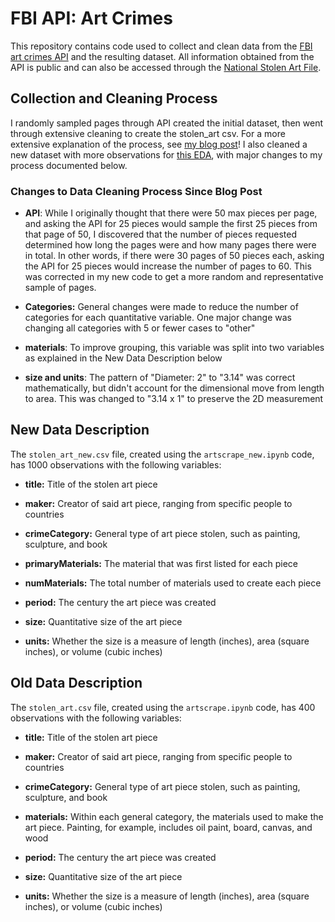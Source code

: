 # FBI API: Art Crimes
This repository contains code used to collect and clean data from the [FBI art crimes API](https://api.fbi.gov/docs#!/) and the resulting dataset. All information obtained from the API is public and can also be accessed through the [National Stolen Art File](https://www.fbi.gov/investigate/violent-crime/art-theft/national-stolen-art-file).

## Collection and Cleaning Process
I randomly sampled pages through API created the initial dataset, then went through extensive cleaning to create the stolen_art csv. For a more extensive explanation of the process, see [my blog post](https://emwight.github.io/stat386-projects/2022/10/19/Last-Seen-the-FBI-API-for-Art-Crimes.html)! I also cleaned a new dataset with more observations for [this EDA](https://emwight.github.io/stat386-projects/), with major changes to my process documented below.

### Changes to Data Cleaning Process Since Blog Post

 - **API**: While I originally thought that there were 50 max pieces per page, and asking the API for 25 pieces would sample the first 25 pieces from that page of 50, I discovered that the number of pieces requested determined how long the pages were and how many pages there were in total. In other words, if there were 30 pages of 50 pieces each, asking the API for 25 pieces would increase the number of pages to 60. This was corrected in my new code to get a more random and representative sample of pages.

 - **Categories:** General changes were made to reduce the number of categories for each quantitative variable. One major change was changing all categories with 5 or fewer cases to "other"

 - **materials**: To improve grouping, this variable was split into two variables as explained in the New Data Description below
 
 - **size and units**: The pattern of "Diameter: 2" to "3.14" was correct mathematically, but didn't account for the dimensional move from length to area. This was changed to "3.14 x 1" to preserve the 2D measurement

## New Data Description
The `stolen_art_new.csv` file, created using the `artscrape_new.ipynb` code, has 1000 observations with the following variables:

 - **title:** Title of the stolen art piece

 - **maker:** Creator of said art piece, ranging from specific people to countries

 - **crimeCategory:** General type of art piece stolen, such as painting, sculpture, and book

 - **primaryMaterials:** The material that was first listed for each piece
 
 - **numMaterials:** The total number of materials used to create each piece

 - **period:** The century the art piece was created

 - **size:** Quantitative size of the art piece

 - **units:** Whether the size is a measure of length (inches), area (square inches), or volume (cubic inches)

## Old Data Description
The `stolen_art.csv` file, created using the `artscrape.ipynb` code, has 400 observations with the following variables:

 - **title:** Title of the stolen art piece

 - **maker:** Creator of said art piece, ranging from specific people to countries

 - **crimeCategory:** General type of art piece stolen, such as painting, sculpture, and book

 - **materials:** Within each general category, the materials used to make the art piece. Painting, for example, includes oil paint, board, canvas, and wood

 - **period:** The century the art piece was created

 - **size:** Quantitative size of the art piece

 - **units:** Whether the size is a measure of length (inches), area (square inches), or volume (cubic inches)

